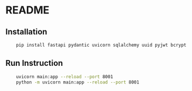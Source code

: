 # README

## Installation

```sh
    pip install fastapi pydantic uvicorn sqlalchemy uuid pyjwt bcrypt
```

## Run Instruction

```sh
    uvicorn main:app --reload --port 8001
    python -m uvicorn main:app --reload --port 8001
```